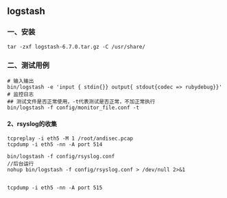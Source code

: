 ## logstash
### 一、安装
```
tar -zxf logstash-6.7.0.tar.gz -C /usr/share/

```
### 二、测试用例
```
# 输入输出
bin/logstash -e 'input { stdin{}} output{ stdout{codec => rubydebug}}'
# 监控日志
## 测试文件是否正常使用，-t代表测试是否正常，不加正常执行
bin/logstash -f config/monitor_file.conf -t

```


#### 2、rsyslog的收集
```
tcpreplay -i eth5 -M 1 /root/andisec.pcap
tcpdump -i eth5 -nn -A port 514

bin/logstash -f config/rsyslog.conf
//后台运行
nohup bin/logstash -f config/rsyslog.conf > /dev/null 2>&1


tcpdump -i eth5 -nn -A port 515
```

